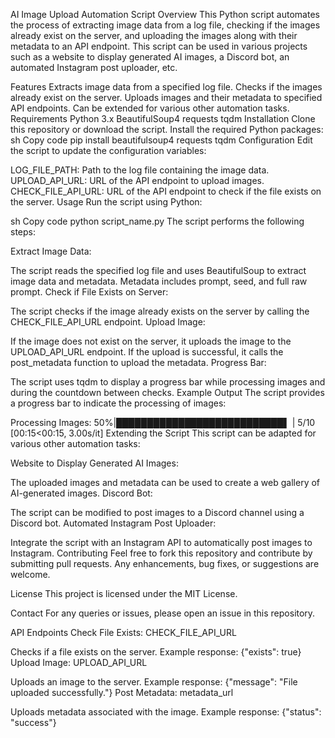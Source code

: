 AI Image Upload Automation Script
Overview
This Python script automates the process of extracting image data from a log file, checking if the images already exist on the server, and uploading the images along with their metadata to an API endpoint. This script can be used in various projects such as a website to display generated AI images, a Discord bot, an automated Instagram post uploader, etc.

Features
Extracts image data from a specified log file.
Checks if the images already exist on the server.
Uploads images and their metadata to specified API endpoints.
Can be extended for various other automation tasks.
Requirements
Python 3.x
BeautifulSoup4
requests
tqdm
Installation
Clone this repository or download the script.
Install the required Python packages:
sh
Copy code
pip install beautifulsoup4 requests tqdm
Configuration
Edit the script to update the configuration variables:

LOG_FILE_PATH: Path to the log file containing the image data.
UPLOAD_API_URL: URL of the API endpoint to upload images.
CHECK_FILE_API_URL: URL of the API endpoint to check if the file exists on the server.
Usage
Run the script using Python:

sh
Copy code
python script_name.py
The script performs the following steps:

Extract Image Data:

The script reads the specified log file and uses BeautifulSoup to extract image data and metadata.
Metadata includes prompt, seed, and full raw prompt.
Check if File Exists on Server:

The script checks if the image already exists on the server by calling the CHECK_FILE_API_URL endpoint.
Upload Image:

If the image does not exist on the server, it uploads the image to the UPLOAD_API_URL endpoint.
If the upload is successful, it calls the post_metadata function to upload the metadata.
Progress Bar:

The script uses tqdm to display a progress bar while processing images and during the countdown between checks.
Example Output
The script provides a progress bar to indicate the processing of images:

Processing Images:  50%|███████████████████████████▌                       | 5/10 [00:15<00:15,  3.00s/it]
Extending the Script
This script can be adapted for various other automation tasks:

Website to Display Generated AI Images:

The uploaded images and metadata can be used to create a web gallery of AI-generated images.
Discord Bot:

The script can be modified to post images to a Discord channel using a Discord bot.
Automated Instagram Post Uploader:

Integrate the script with an Instagram API to automatically post images to Instagram.
Contributing
Feel free to fork this repository and contribute by submitting pull requests. Any enhancements, bug fixes, or suggestions are welcome.

License
This project is licensed under the MIT License.

Contact
For any queries or issues, please open an issue in this repository.

API Endpoints
Check File Exists: CHECK_FILE_API_URL

Checks if a file exists on the server.
Example response: {"exists": true}
Upload Image: UPLOAD_API_URL

Uploads an image to the server.
Example response: {"message": "File uploaded successfully."}
Post Metadata: metadata_url

Uploads metadata associated with the image.
Example response: {"status": "success"}
